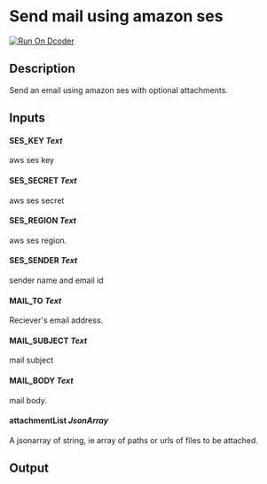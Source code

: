 # Send mail using amazon ses
[![Run On Dcoder](https://static-content.dcoder.tech/dcoder-assets/run-on-dcoder.svg)](https://code.dcoder.tech/feed/block/6162a3d94b87216c6a90b488)

## Description
Send an email using amazon ses with optional attachments.

## Inputs
#### **SES_KEY**  *Text*
aws ses key
#### **SES_SECRET**  *Text*
aws ses secret
#### **SES_REGION**  *Text*
aws ses region.
#### **SES_SENDER**  *Text*
sender name and email id
#### **MAIL_TO**  *Text*
Reciever's email address.
#### **MAIL_SUBJECT**  *Text*
mail subject
#### **MAIL_BODY**  *Text*
mail body.
#### **attachmentList**  *JsonArray*
A jsonarray of string, ie array of paths or urls of files to be attached.

## Output

